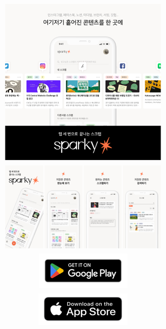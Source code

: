 
<p align="center"><img src="intro.png"></p>
<p align="center"><img src="intro2.png"></p>
<p align="center"><a href="https://play.google.com/store/apps/details?id=com.softsquared.niceduck.android.sparky">
<img src="playstore.png"></a></p> 
<p align="center"><a href="https://apps.apple.com/kr/app/sparky-%ED%83%AD-%EC%84%B8-%EB%B2%88%EC%9C%BC%EB%A1%9C-%EB%81%9D%EB%82%98%EB%8A%94-%EC%8A%A4%ED%81%AC%EB%9E%A9/id6444295657">
<img src="appstore.png" width=290px></a></p>
